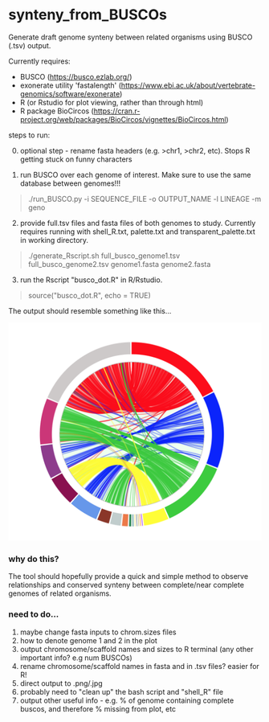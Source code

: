 # synteny_from_BUSCOs
Generate draft genome synteny between related organisms using BUSCO (.tsv) output.

Currently requires:
- BUSCO (https://busco.ezlab.org/)
- exonerate utility 'fastalength' (https://www.ebi.ac.uk/about/vertebrate-genomics/software/exonerate)
- R (or Rstudio for plot viewing, rather than through html) 
- R package BioCircos (https://cran.r-project.org/web/packages/BioCircos/vignettes/BioCircos.html)

steps to run:

0. optional step - rename fasta headers (e.g. >chr1, >chr2, etc). Stops R getting stuck on funny characters

1. run BUSCO over each genome of interest. Make sure to use the same database between genomes!!!

> ./run_BUSCO.py -i SEQUENCE_FILE -o OUTPUT_NAME -l LINEAGE -m geno 

2. provide full.tsv files and fasta files of both genomes to study. Currently requires running with shell_R.txt, palette.txt and transparent_palette.txt in working directory.

> ./generate_Rscript.sh full_busco_genome1.tsv full_busco_genome2.tsv genome1.fasta genome2.fasta

3. run the Rscript "busco_dot.R" in R/Rstudio.

> source("busco_dot.R", echo = TRUE)


The output should resemble something like this...

![Image of canu_scaf](https://github.com/hlmwhite/synteny_from_BUSCOs/blob/master/synteny_from_busco.out.png)

### why do this?

The tool should hopefully provide a quick and simple method to observe relationships and conserved synteny between complete/near complete genomes of related organisms. 

### need to do...

1. maybe change fasta inputs to chrom.sizes files
2. how to denote genome 1 and 2 in the plot
3. output chromosome/scaffold names and sizes to R terminal (any other important info? e.g  num BUSCOs)
4. rename chromosome/scaffold names in fasta and in .tsv files? easier for R!
5. direct output to .png/.jpg
6. probably need to "clean up" the bash script and "shell_R" file
7. output other useful info - e.g. % of genome containing complete buscos, and therefore % missing from plot, etc



